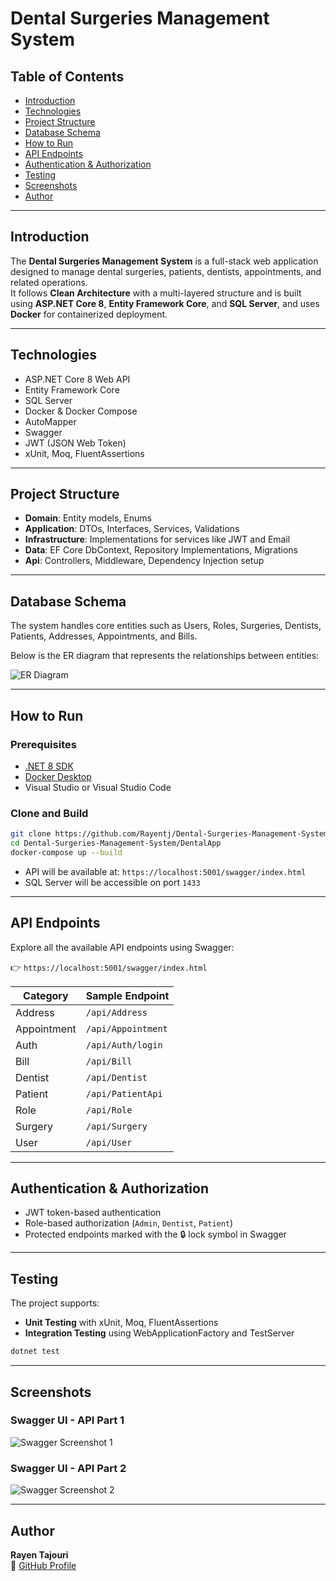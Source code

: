 
# Dental Surgeries Management System

## Table of Contents

- [Introduction](#introduction)
- [Technologies](#technologies)
- [Project Structure](#project-structure)
- [Database Schema](#database-schema)
- [How to Run](#how-to-run)
- [API Endpoints](#api-endpoints)
- [Authentication & Authorization](#authentication--authorization)
- [Testing](#testing)
- [Screenshots](#screenshots)
- [Author](#author)

---

## Introduction

The **Dental Surgeries Management System** is a full-stack web application designed to manage dental surgeries, patients, dentists, appointments, and related operations.  
It follows **Clean Architecture** with a multi-layered structure and is built using **ASP.NET Core 8**, **Entity Framework Core**, and **SQL Server**, and uses **Docker** for containerized deployment.

---

## Technologies

- ASP.NET Core 8 Web API
- Entity Framework Core
- SQL Server
- Docker & Docker Compose
- AutoMapper
- Swagger
- JWT (JSON Web Token)
- xUnit, Moq, FluentAssertions

---

## Project Structure

- **Domain**: Entity models, Enums
- **Application**: DTOs, Interfaces, Services, Validations
- **Infrastructure**: Implementations for services like JWT and Email
- **Data**: EF Core DbContext, Repository Implementations, Migrations
- **Api**: Controllers, Middleware, Dependency Injection setup

---

## Database Schema

The system handles core entities such as Users, Roles, Surgeries, Dentists, Patients, Addresses, Appointments, and Bills.

Below is the ER diagram that represents the relationships between entities:

![ER Diagram](./er-diagram.jpg)

---

## How to Run

### Prerequisites

- [.NET 8 SDK](https://dotnet.microsoft.com/en-us/download/dotnet/8.0)
- [Docker Desktop](https://www.docker.com/products/docker-desktop/)
- Visual Studio or Visual Studio Code

### Clone and Build

```bash
git clone https://github.com/Rayentj/Dental-Surgeries-Management-System.git
cd Dental-Surgeries-Management-System/DentalApp
docker-compose up --build
```

- API will be available at: `https://localhost:5001/swagger/index.html`
- SQL Server will be accessible on port `1433`

---

## API Endpoints

Explore all the available API endpoints using Swagger:

👉 `https://localhost:5001/swagger/index.html`

| Category    | Sample Endpoint               |
|-------------|-------------------------------|
| Address     | `/api/Address`                |
| Appointment | `/api/Appointment`            |
| Auth        | `/api/Auth/login`             |
| Bill        | `/api/Bill`                   |
| Dentist     | `/api/Dentist`                |
| Patient     | `/api/PatientApi`             |
| Role        | `/api/Role`                   |
| Surgery     | `/api/Surgery`                |
| User        | `/api/User`                   |

---

## Authentication & Authorization

- JWT token-based authentication
- Role-based authorization (`Admin`, `Dentist`, `Patient`)
- Protected endpoints marked with the 🔒 lock symbol in Swagger

---

## Testing

The project supports:

- **Unit Testing** with xUnit, Moq, FluentAssertions
- **Integration Testing** using WebApplicationFactory and TestServer

```bash
dotnet test
```

---

## Screenshots


### Swagger UI - API Part 1

![Swagger Screenshot 1](./swagger-1.jpg)

### Swagger UI - API Part 2

![Swagger Screenshot 2](./swagger-2.jpg)

---

## Author

**Rayen Tajouri**  
📧 [GitHub Profile](https://github.com/Rayentj)

